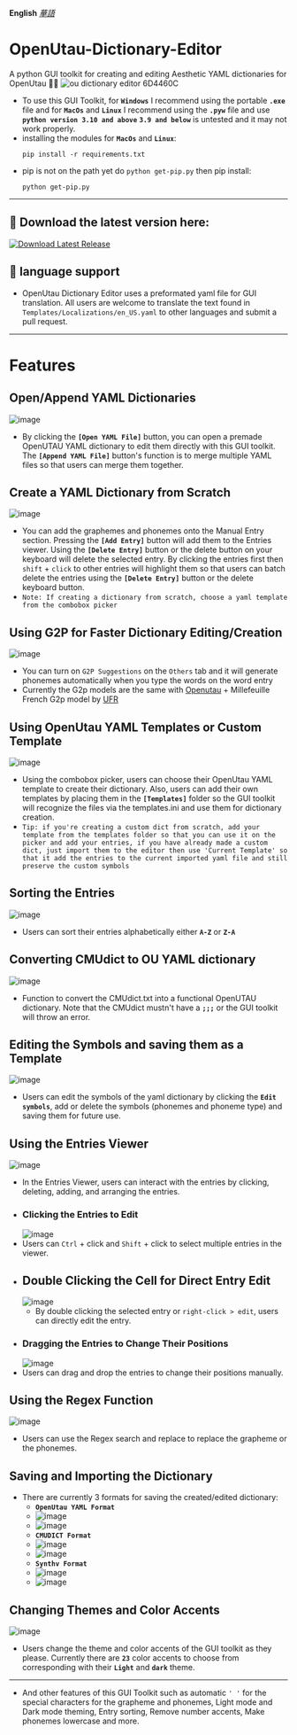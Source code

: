 **English** *[華語](./README-zh.md)*
# OpenUtau-Dictionary-Editor
A python GUI toolkit for creating and editing Aesthetic YAML dictionaries for OpenUtau 🥰😍
![ou dictionary editor  6D4460C](https://github.com/Cadlaxa/OpenUtau-Dictionary-Editor/assets/92255161/7e28a808-cd52-4c85-a4d0-f2166e32d750)
- To use this GUI Toolkit, for **`Windows`** I recommend using the portable **`.exe`** file and for **`MacOs`** and **`Linux`** I recommend using the **`.pyw`** file and use **`python version 3.10 and above`** **`3.9 and below`** is untested and it may not work properly.
- installing the modules for **`MacOs`** and **`Linux`**:
  ```
  pip install -r requirements.txt
  ```
- pip is not on the path yet do `python get-pip.py` then pip install:
  ```
  python get-pip.py
  ```
---
## 📍 Download the latest version here:
[![Download Latest Release](https://img.shields.io/github/v/release/Cadlaxa/OpenUtau-Dictionary-Editor?style=for-the-badge&label=Download&kill_cache=1)](https://github.com/Cadlaxa/OpenUtau-Dictionary-Editor/releases)
## 📍 language support
- OpenUtau Dictionary Editor uses a preformated yaml file for GUI translation. All users are welcome to translate the text found in `Templates/Localizations/en_US.yaml` to other languages and submit a pull request.
---
# Features
## Open/Append YAML Dictionaries
![image](https://github.com/Cadlaxa/OpenUtau-Dictionary-Editor/assets/92255161/a0bf596e-01a9-4ec6-bbe2-0d2503972122)
- By clicking the **`[Open YAML File]`** button, you can open a premade OpenUTAU YAML dictionary to edit them directly with this GUI toolkit. The **`[Append YAML File]`** button's function is to merge multiple YAML files so that users can merge them together.
## Create a YAML Dictionary from Scratch
![image](https://github.com/Cadlaxa/OpenUtau-Dictionary-Editor/assets/92255161/4d4b6537-2622-4c2c-b13e-a9838037ee95)
- You can add the graphemes and phonemes onto the Manual Entry section. Pressing the **`[Add Entry]`** button will add them to the Entries viewer. Using the **`[Delete Entry]`** button or the delete button on your keyboard will delete the selected entry. By clicking the entries first then `shift` + `click` to other entries will highlight them so that users can batch delete the entries using the **`[Delete Entry]`** button or the delete keyboard button.
- `Note: If creating a dictionary from scratch, choose a yaml template from the combobox picker`
## Using G2P for Faster Dictionary Editing/Creation
![image](https://github.com/Cadlaxa/OpenUtau-Dictionary-Editor/assets/92255161/d4f2a6e7-2df5-4736-884d-073bd8a2f8e6)
- You can turn on `G2P Suggestions` on the `Others` tab and it will generate phonemes automatically when you type the words on the word entry
- Currently the G2p models are the same with [Openutau](https://github.com/stakira/OpenUtau) + Millefeuille French G2p model by [UFR](https://utaufrance.com/)
## Using OpenUtau YAML Templates or Custom Template
![image](https://github.com/Cadlaxa/OpenUtau-Dictionary-Editor/assets/92255161/7079a076-8933-44e2-8428-939c52da749a)
- Using the combobox picker, users can choose their OpenUtau YAML template to create their dictionary. Also, users can add their own templates by placing them in the **`[Templates]`** folder so the GUI toolkit will recognize the files via the templates.ini and use them for dictionary creation.
- `Tip: if you're creating a custom dict from scratch, add your template from the templates folder so that you can use it on the picker and add your entries, if you have already made a custom dict, just import them to the editor then use 'Current Template' so that it add the entries to the current imported yaml file and still preserve the custom symbols`
## Sorting the Entries
![image](https://github.com/Cadlaxa/OpenUtau-Dictionary-Editor/assets/92255161/532b16b8-eebf-423a-b974-9460e577831e)
- Users can sort their entries alphabetically either **`A-Z`** or **`Z-A`**
## Converting CMUdict to OU YAML dictionary
![image](https://github.com/Cadlaxa/OpenUtau-Dictionary-Editor/assets/92255161/2ecf2317-435b-427a-8535-c53dc83150cd)
- Function to convert the CMUdict.txt into a functional OpenUTAU dictionary. Note that the CMUdict mustn't have a **`;;;`** or the GUI toolkit will throw an error.
## Editing the Symbols and saving them as a Template
![image](https://github.com/Cadlaxa/OpenUtau-Dictionary-Editor/assets/92255161/6cde7d0b-1ad2-457d-9170-ae9d3ca2aa96)
- Users can edit the symbols of the yaml dictionary by clicking the **`Edit symbols`**, add or delete the symbols (phonemes and phoneme type) and saving them for future use.
## Using the Entries Viewer
![image](https://github.com/Cadlaxa/OpenUtau-Dictionary-Editor/assets/92255161/6f37b8d4-dff0-4408-9a20-954a245eeeea)
- In the Entries Viewer, users can interact with the entries by clicking, deleting, adding, and arranging the entries.
- ### Clicking the Entries to Edit
  ![image](https://github.com/Cadlaxa/OpenUtau-Dictionary-Editor/assets/92255161/2b85b200-d856-479f-840c-239ed4e2ecd5)
 - Users can `Ctrl` + click and `Shift` + click to select multiple entries in the viewer.
- ## Double Clicking the Cell for Direct Entry Edit
  ![image](https://github.com/Cadlaxa/OpenUtau-Dictionary-Editor/assets/92255161/ee821fe7-19cf-4967-8d3d-087915805b74)
  - By double clicking the selected entry or `right-click > edit`, users can directly edit the entry.
- ### Dragging the Entries to Change Their Positions
  ![image](https://github.com/Cadlaxa/OpenUtau-Dictionary-Editor/assets/92255161/d131a01c-e4e7-489d-aa57-37aaa6d406c9)
 - Users can drag and drop the entries to change their positions manually.
## Using the Regex Function
![image](https://github.com/Cadlaxa/OpenUtau-Dictionary-Editor/assets/92255161/8623971c-fcd2-42ff-83a7-5cce092e9123)
- Users can use the Regex search and replace to replace the grapheme or the phonemes.
## Saving and Importing the Dictionary
- There are currently 3 formats for saving the created/edited dictionary:
  - **`OpenUtau YAML Format`**
  - ![image](https://github.com/Cadlaxa/OpenUtau-Dictionary-Editor/assets/92255161/a5259363-fd50-4dc1-ad5b-446fb2faba4a)
  - ![image](https://github.com/Cadlaxa/OpenUtau-Dictionary-Editor/assets/92255161/d90fe642-791d-4507-884b-dd6761631814)
  - **`CMUDICT Format`**
  - ![image](https://github.com/Cadlaxa/OpenUtau-Dictionary-Editor/assets/92255161/d50030be-793f-488a-9327-0e5933b05d0c)
  - ![image](https://github.com/Cadlaxa/OpenUtau-Dictionary-Editor/assets/92255161/f7720ada-6693-4c8d-a19f-0193d75f9711)
  - **`Synthv Format`**
  - ![image](https://github.com/Cadlaxa/OpenUtau-Dictionary-Editor/assets/92255161/d06fc7cf-3206-47e9-9c1d-c135d39d6663)
  - ![image](https://github.com/Cadlaxa/OpenUtau-Dictionary-Editor/assets/92255161/5396f87c-4481-46d2-b115-d77c066fb311)
## Changing Themes and Color Accents
![image](https://github.com/Cadlaxa/OpenUtau-Dictionary-Editor/assets/92255161/54450466-81e2-4e2f-9cc2-135d97602121)
- Users change the theme and color accents of the GUI toolkit as they please. Currently there are **`23`** color accents to choose from corresponding with their **`Light`** and **`dark`** theme.
---
- And other features of this GUI Toolkit such as automatic `' '` for the special characters for the grapheme and phonemes, Light mode and Dark mode theming, Entry sorting, Remove number accents, Make phonemes lowercase and more.
